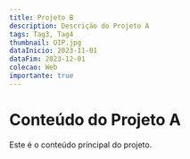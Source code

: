 ```yaml
---
title: Projeto B
description: Descrição do Projeto A
tags: Tag3, Tag4
thumbnail: OIP.jpg
dataInicio: 2023-11-01 
dataFim: 2023-12-01 
colecao: Web 
importante: true
---
```


# Conteúdo do Projeto A

Este é o conteúdo principal do projeto.
